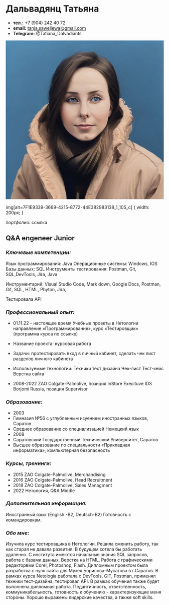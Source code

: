 # Дальвадянц Татьяна

- **тел.:** +7 (904) 242 40 72 
- **email:** tanja.saweljewa@gmail.com
- **Telegram:** @Tatiana_Dalvadiants


![My Photo](/Images/7F1E9339-3669-4215-8772-44E382983138_1_105_c.jpeg)

img[alt=7F1E9339-3669-4215-8772-44E382983138_1_105_c] { width: 200px; }

_портфолио:_ ссылка

 ## Q&A engeneer Junior             


### _Ключевые компетенции:_

Язык программирования: Java
Операционные системы: Windows, IOS
Базы данных: SQL
Инструменты тестирования: Postman, Git, SQL,DevTools, Jira, Java
 
Инструментарий: Visual Studio Code, Mark down, Google Docs, Postman, Git, SQL, HTML, Phyton, Jira, 

Тестировала API


### _Профессиональный опыт:_

- 01.11.22 - настоящее время
 Учебные проекты в Нетологии
 направление «Программирование», курс «Тестировщик» (программа курса по ссылке)

 - Название проекта: курсовая работа
 - Задачи: протестировать вход в личный кабинет, сделать чек лист разделов личного кабинета
 - Используемые технологии: 
  Техники тест дизайна
  Чек-лист
  Тест-кейс
  Верстка сайта

- 2008-2022
 ZAO Colgate-Palmolive,  позиция InStore Execituve
 IDS Borjomi Russia, позиция Supervisor

### _Образование:_

 - 2003 
  - Гимназия №56 с углубленным изуением иностранных языков, Саратов
  - Cреднее образование со специализацией Немецкий язык
 - 2008
  - Саратовский Государственный Технический Университет, Саратов
  - Высшее образование по специальности «Прикладная информатика», компьютерная безопасность

### _Курсы, тренинги:_

 - 2015
  ZAO Colgate-Palmolive, Merchandising
 - 2016 
  ZAO Colgate-Palmolive, Head Recruitment
 - 2018 
  ZAO Colgate-Palmolive, Sales Managment
 - 2022
  Нетология, Q&A Middle

### _Дополнительная информация:_

 Иностранный язык  (English -B2, Deutsch-B2)
 Готовность к командировкам.


### _Обо мне:_

 Изучила курс тестировщика в Нетологии. Решила сменить работу, так как старая не давала развития. В будущем хотела бы работать удаленно. С института имеются начальные знания SQL запросов, работа с базами данных. Верстка на  HTML. Работа с графическими редакторвми Corel, Photoshop, Flash. Дипломным проектом была разработка с нуля сайта для Музея Борисова-Мусатова в г.Саратов.
 В рамках курса Netologia работала с DevTools, GIT, Postman, применял техники тест-дизайна, тестировал API. В рамках обучения также будет выполнена дипломная работа.
 Педантичность, ответственность, коммуникабельность, готовность к обучению - характеризующие меня стороны. Хорошо выражены лидерские качества, а также soft skills.
